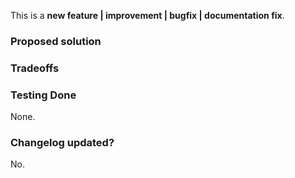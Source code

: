 <!-- PLEASE READ THE FOLLOWING INSTRUCTIONS -->
<!-- DO NOT REBUILD THE CSS OUTPUT IN YOUR PR -->

<!-- Choose one of the following: -->
This is a **new feature | improvement | bugfix | documentation fix**.
<!-- New feature? Update the CHANGELOG.md too, and eventually the Docs. -->
<!-- Improvement? Explain how and why. -->
<!-- Bugfix? Reference that issue as well. -->

### Proposed solution

<!-- Which specific problem does this PR solve and how?  -->
<!-- If it fixes a particular Issue, add "Fixes #ISSUE_NUMBER" in your title -->

### Tradeoffs

<!-- What are the drawbacks of this solution? Are there alternative ones? -->
<!-- Think of performance, build time, usability, complexity, coupling…) -->

### Testing Done

None.

<!-- BEFORE SUBMITTING YOUR PR, MAKE SURE TO FOLLOW THESE STEPS: -->
<!-- 1. Pull the latest `main` branch -->
<!-- 2. Make sure your Sass code is compliant with the [Bulma Sass styleguide](https://github.com/jgthms/bulma/blob/main/.github/CONTRIBUTING.md#bulma-sass-styleguide) -->
<!-- 3. Make sure your PR only affects `.sass` or documentation files -->
<!-- 4. [Try your changes](https://github.com/jgthms/bulma/blob/main/.github/CONTRIBUTING.md#try-your-changes). -->

<!-- How have you confirmed this feature works? -->
<!-- Please explain more than "Yes". -->

### Changelog updated?

No.

<!-- Thanks! -->
